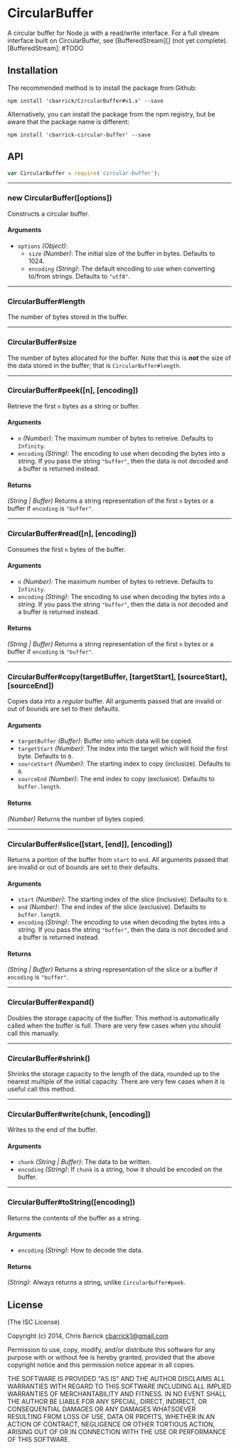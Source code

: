 CircularBuffer
==================================================
A circular buffer for Node.js with a read/write interface. For a full stream interface built on CircularBuffer, see [BufferedStream][] (not yet complete).
[BufferedStream]: #TODO


Installation
--------------------------------------------------

The recommended method is to install the package from Github:

```shell
npm install 'cbarrick/CircularBuffer#v1.x' --save
```

Alternatively, you can install the package from the npm registry, but be aware that the package name is different:

```shell
npm install 'cbarrick-circular-buffer' --save
```


API
--------------------------------------------------

```javascript
var CircularBuffer = require('circular-buffer');
```

-----

### new CircularBuffer([options])

Constructs a circular buffer.

#### Arguments
- `options` *(Object)*:
	- `size` *(Number)*: The initial size of the buffer in bytes. Defaults to 1024.
	- `encoding` *(String)*: The default encoding to use when converting to/from strings. Defaults to `"utf8"`.

-----

### CircularBuffer#length

The number of bytes stored in the buffer.

-----

### CircularBuffer#size

The number of bytes allocated for the buffer. Note that this is ***not*** the size of the data stored in the buffer; that is `CircularBuffer#length`.

-----

### CircularBuffer#peek([n], [encoding])

Retrieve the first `n` bytes as a string or buffer.

#### Arguments
- `n` *(Number)*: The maximum number of bytes to retreive. Defaults to `Infinity`.
- `encoding` *(String)*: The encoding to use when decoding the bytes into a string. If you pass the string `"buffer"`, then the data is not decoded and a buffer is returned instead.

#### Returns
*(String | Buffer)* Returns a string representation of the first `n` bytes or a buffer if `encoding` is `"buffer"`.


-----

### CircularBuffer#read([n], [encoding])

Consumes the first `n` bytes of the buffer.

#### Arguments
- `n` *(Number)*: The maximum number of bytes to retrieve. Defaults to `Infinity`.
- `encoding` *(String)*: The encoding to use when decoding the bytes into a string. If you pass the string `"buffer"`, then the data is not decoded and a buffer is returned instead.

#### Returns
*(String | Buffer)* Returns a string representation of the first `n` bytes or a buffer if `encoding` is `"buffer"`.

-----

### CircularBuffer#copy(targetBuffer, [targetStart], [sourceStart], [sourceEnd])

Copies data into a *regular* buffer. All arguments passed that are invalid or out of bounds are set to their defaults.

#### Arguments
- `targetBuffer` *(Buffer)*: Buffer into which data will be copied.
- `targetStart` *(Number)*: The index into the target which will hold the first byte. Defaults to `0`.
- `sourceStart` *(Number)*: The starting index to copy (inclusize). Defaults to `0`.
- `sourceEnd` *(Number)*: The end index to copy (exclusice). Defaults to `buffer.length`.

#### Returns
*(Number)* Returns the number of bytes copied.

-----

### CircularBuffer#slice([start, [end]], [encoding])

Returns a portion of the buffer from `start` to `end`. All arguments passed that are
invalid or out of bounds are set to their defaults.

#### Arguments
- `start` *(Number)*: The starting index of the slice (inclusive). Defaults to `0`.
- `end` *(Number)*: The end index of the slice (exclusive). Defaults to `buffer.length`.
- `encoding` *(String)*: The encoding to use when decoding the bytes into a string.
    If you pass the string `"buffer"`, then the data is not decoded and a buffer is
    returned instead.

#### Returns
*(String | Buffer)* Returns a string representation of the slice or a buffer if `encoding`
is `"buffer"`.

-----

### CircularBuffer#expand()

Doubles the storage capacity of the buffer. This method is automatically called when the buffer is full. There are very few cases when you should call this manually.

-----

### CircularBuffer#shrink()

Shrinks the storage capacity to the length of the data, rounded up to the nearest multiple of the initial capacity. There are very few cases when it is useful call this method.

-----

### CircularBuffer#write(chunk, [encoding])

Writes to the end of the buffer.

#### Arguments
- `chunk` *(String | Buffer)*: The data to be written.
- `encoding` *(String)*: If `chunk` is a string, how it should be encoded on the buffer.

-----

### CircularBuffer#toString([encoding])

Returns the contents of the buffer as a string.

#### Arguments
- `encoding` *(String)*: How to decode the data.

#### Returns
*(String)*: Always returns a string, unlike `CircularBuffer#peek`.


License
--------------------------------------------------
(The ISC License)

Copyright (c) 2014, Chris Barrick <cbarrick1@gmail.com>

Permission to use, copy, modify, and/or distribute this software for any purpose with or without fee is hereby granted, provided that the above copyright notice and this permission notice appear in all copies.

THE SOFTWARE IS PROVIDED "AS IS" AND THE AUTHOR DISCLAIMS ALL WARRANTIES WITH REGARD TO THIS SOFTWARE INCLUDING ALL IMPLIED WARRANTIES OF MERCHANTABILITY AND FITNESS. IN NO EVENT SHALL THE AUTHOR BE LIABLE FOR ANY SPECIAL, DIRECT, INDIRECT, OR CONSEQUENTIAL DAMAGES OR ANY DAMAGES WHATSOEVER RESULTING FROM LOSS OF USE, DATA OR PROFITS, WHETHER IN AN ACTION OF CONTRACT, NEGLIGENCE OR OTHER TORTIOUS ACTION, ARISING OUT OF OR IN CONNECTION WITH THE USE OR PERFORMANCE OF THIS SOFTWARE.
